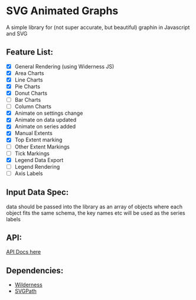 # SVG Animated Graphs

A simple library for (not super accurate, but beautiful) graphin in Javascript and SVG

## Feature List:
- [x] General Rendering (using Widerness JS)
- [x] Area Charts
- [x] Line Charts
- [x] Pie Charts
- [x] Donut Charts
- [ ] Bar Charts
- [ ] Column Charts
- [x] Animate on settings change
- [x] Animate on data updated
- [x] Animate on series added
- [x] Manual Extents
- [x] Top Extent marking
- [ ] Other Extent Markings
- [ ] Tick Markings
- [x] Legend Data Export
- [ ] Legend Rendering
- [ ] Axis Labels
 
## Input Data Spec:

data should be passed into the library as an array of objects where each object fits the same schema,
the key names etc will be used as the series labels

## API:
[API Docs here](api.md)

## Dependencies:
 * [Wilderness](https://wilderness.now.sh/)
 * [SVGPath](https://github.com/fontello/svgpath)
